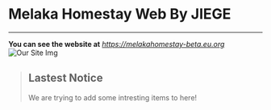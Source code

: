 # __Melaka Homestay Web By JIEGE__
__________________________
__You can see the website at__ *https://melakahomestay-beta.eu.org*
![Our Site Img](https://jiegephoto.netlify.app/mh.png)

> ## Lastest Notice
> We are trying to add some intresting items to here!
